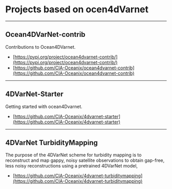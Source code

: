 # Projects based on ocen4dVarnet

---
## **Ocean4DVarNet-contrib** 

Contributions to Ocean4DVarnet.

- [https://pypi.org/project/ocean4dvarnet-contrib/](https://pypi.org/project/ocean4dvarnet-contrib/)
- [https://github.com/CIA-Oceanix/ocean4dvarnet-contrib](https://github.com/CIA-Oceanix/ocean4dvarnet-contrib)

---
## **4DVarNet-Starter**

Getting started with ocean4Dvarnet.

- [https://github.com/CIA-Oceanix/4dvarnet-starter](https://github.com/CIA-Oceanix/4dvarnet-starter)


---
## **4DVarNet TurbidityMapping**

The purpose of the 4DVarNet scheme for turbidity mapping is to reconstruct and map gappy, noisy satellite observations to obtain gap-free, less noisy reconstructions using a pretrained 4DVarNet model,

- [https://github.com/CIA-Oceanix/4dvarnet-turbiditymapping](https://github.com/CIA-Oceanix/4dvarnet-turbiditymapping)
